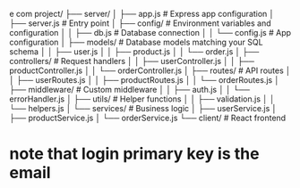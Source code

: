 e com project/
├── server/
│   ├── app.js                  # Express app configuration
│   ├── server.js               # Entry point
│   ├── config/                 # Environment variables and configuration
│   │   ├── db.js               # Database connection
│   │   └── config.js           # App configuration
│   ├── models/                 # Database models matching your SQL schema
│   │   ├── user.js
│   │   ├── product.js
│   │   └── order.js
│   ├── controllers/            # Request handlers
│   │   ├── userController.js
│   │   ├── productController.js
│   │   └── orderController.js
│   ├── routes/                 # API routes
│   │   ├── userRoutes.js
│   │   ├── productRoutes.js
│   │   └── orderRoutes.js
│   ├── middleware/             # Custom middleware
│   │   ├── auth.js
│   │   └── errorHandler.js
│   ├── utils/                  # Helper functions
│   │   ├── validation.js
│   │   └── helpers.js
│   └── services/               # Business logic
│       ├── userService.js
│       ├── productService.js
│       └── orderService.js
└── client/                     # React frontend


# note that login primary key is the email